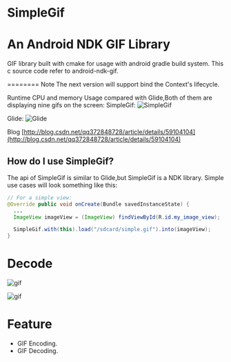 # SimpleGif
An Android NDK GIF Library
========
GIF library built with cmake for usage with android gradle build system.
This c source code refer to android-ndk-gif.

========
Note
The next version will support bind the Context's lifecycle.

Runtime CPU and memory Usage compared with Glide,Both of them are displaying
nine gifs on the screen:
SimpleGif:
![SimpleGif](https://github.com/yylyingy/SimpleGif/blob/master/PICTURES/Simple.png)

Glide:
![Glide](https://github.com/yylyingy/SimpleGif/blob/master/PICTURES/Glide.png)


Blog
[http://blog.csdn.net/qq372848728/article/details/59104104](http://blog.csdn.net/qq372848728/article/details/59104104)

How do I use SimpleGif?
-------------------
The api of SimpleGif is similar to Glide,but SimpleGif is a NDK library.
Simple use cases will look something like this:

```java
// For a simple view:
@Override public void onCreate(Bundle savedInstanceState) {
  ...
  ImageView imageView = (ImageView) findViewById(R.id.my_image_view);

  SimpleGif.with(this).load("/sdcard/simple.gif").into(imageView);
}
```




Decode
========

![gif](https://github.com/yylyingy/SimpleGif/blob/master/sample/src/main/assets/display.gif)

![gif](https://github.com/yylyingy/SimpleGif/blob/master/sample/src/main/assets/sample1.gif)

Feature
========
* GIF Encoding.
* GIF Decoding.